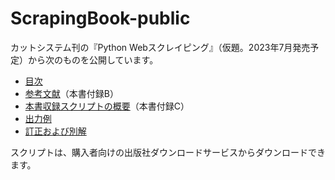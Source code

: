 # ScrapingBook-public

カットシステム刊の『Python Webスクレイピング』（仮題。2023年7月発売予定）から次のものを公開しています。

- [目次](./Toc.md)
- [参考文献](./B-References.md)（本書付録B）
- [本書収録スクリプトの概要](./C-Scripts.md)（本書付録C）
- [出力例](http://htmlpreview.github.io/?https://github.com/stoyosawa/ScrapingBook-public/blob/main/Samples.html)
- [訂正および別解](./Errata.md)

スクリプトは、購入者向けの出版社ダウンロードサービスからダウンロードできます。
